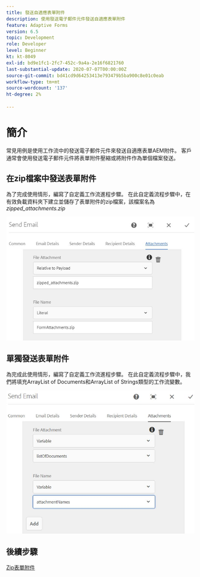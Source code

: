 ```yaml
---
title: 發送自適應表單附件
description: 使用發送電子郵件元件發送自適應表單附件
feature: Adaptive Forms
version: 6.5
topic: Development
role: Developer
level: Beginner
kt: kt-8049
exl-id: bd9e1fc1-2fc7-452c-9a4a-2e16f6821760
last-substantial-update: 2020-07-07T00:00:00Z
source-git-commit: bd41cd9d64253413e793479b5ba900c8e01c0eab
workflow-type: tm+mt
source-wordcount: '137'
ht-degree: 2%

---
```


# 簡介



常見用例是使用工作流中的發送電子郵件元件來發送自適應表單AEM附件。
客戶通常會使用發送電子郵件元件將表單附件壓縮或將附件作為單個檔案發送。

## 在zip檔案中發送表單附件

為了完成使用情形，編寫了自定義工作流進程步驟。 在此自定義流程步驟中，在有效負載資料夾下建立並儲存了表單附件的zip檔案，該檔案名為 *zipped_attachments.zip*

![發送表單附件](assets/send-form-attachments.JPG)

## 單獨發送表單附件

為完成此使用情形，編寫了自定義工作流進程步驟。 在此自定義流程步驟中，我們將填充ArrayList of Documents和ArrayList of Strings類型的工作流變數。

![文檔發送清單](assets/send-list-of-documents.JPG)

## 後續步驟

[Zip表單附件](./custom-process-step.md)

